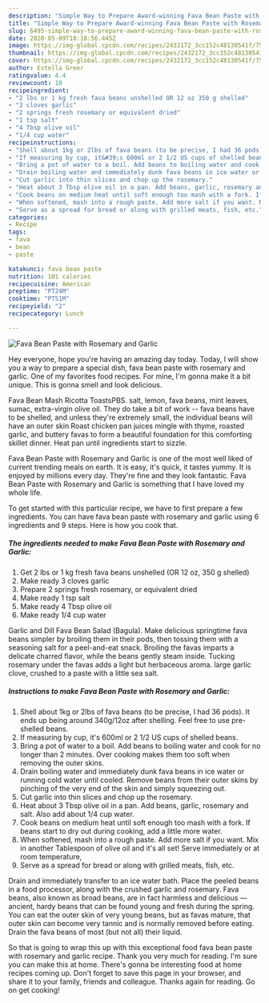 ```yaml
---
description: "Simple Way to Prepare Award-winning Fava Bean Paste with Rosemary and Garlic"
title: "Simple Way to Prepare Award-winning Fava Bean Paste with Rosemary and Garlic"
slug: 6495-simple-way-to-prepare-award-winning-fava-bean-paste-with-rosemary-and-garlic
date: 2020-05-09T18:18:56.445Z
image: https://img-global.cpcdn.com/recipes/2432172_3cc152c48130541f/751x532cq70/fava-bean-paste-with-rosemary-and-garlic-recipe-main-photo.jpg
thumbnail: https://img-global.cpcdn.com/recipes/2432172_3cc152c48130541f/751x532cq70/fava-bean-paste-with-rosemary-and-garlic-recipe-main-photo.jpg
cover: https://img-global.cpcdn.com/recipes/2432172_3cc152c48130541f/751x532cq70/fava-bean-paste-with-rosemary-and-garlic-recipe-main-photo.jpg
author: Estella Greer
ratingvalue: 4.4
reviewcount: 10
recipeingredient:
- "2 lbs or 1 kg fresh fava beans unshelled OR 12 oz 350 g shelled"
- "3 cloves garlic"
- "2 springs fresh rosemary or equivalent dried"
- "1 tsp salt"
- "4 Tbsp olive oil"
- "1/4 cup water"
recipeinstructions:
- "Shell about 1kg or 2lbs of fava beans (to be precise, I had 36 pods). It ends up being around 340g/12oz after shelling. Feel free to use pre-shelled beans."
- "If measuring by cup, it&#39;s 600ml or 2 1/2 US cups of shelled beans."
- "Bring a pot of water to a boil. Add beans to boiling water and cook for no longer than 2 minutes. Over cooking makes them too soft when removing the outer skins."
- "Drain boiling water and immediately dunk fava beans in ice water or running cold water until cooled. Remove beans from their outer skins by pinching of the very end of the skin and simply squeezing out."
- "Cut garlic into thin slices and chop up the rosemary."
- "Heat about 3 Tbsp olive oil in a pan. Add beans, garlic, rosemary and salt. Also add about 1/4 cup water."
- "Cook beans on medium heat until soft enough too mash with a fork. If beans start to dry out during cooking, add a little more water."
- "When softened, mash into a rough paste. Add more salt if you want. Mix in another Tablespoon of olive oil and it&#39;s all set! Serve immediately or at room temperature,"
- "Serve as a spread for bread or along with grilled meats, fish, etc."
categories:
- Recipe
tags:
- fava
- bean
- paste

katakunci: fava bean paste 
nutrition: 101 calories
recipecuisine: American
preptime: "PT24M"
cooktime: "PT51M"
recipeyield: "2"
recipecategory: Lunch

---
```



![Fava Bean Paste with Rosemary and Garlic](https://img-global.cpcdn.com/recipes/2432172_3cc152c48130541f/751x532cq70/fava-bean-paste-with-rosemary-and-garlic-recipe-main-photo.jpg)

Hey everyone, hope you're having an amazing day today. Today, I will show you a way to prepare a special dish, fava bean paste with rosemary and garlic. One of my favorites food recipes. For mine, I'm gonna make it a bit unique. This is gonna smell and look delicious.

Fava Bean Mash Ricotta ToastsPBS. salt, lemon, fava beans, mint leaves, sumac, extra-virgin olive oil. They do take a bit of work -- fava beans have to be shelled, and unless they&#39;re extremely small, the individual beans will have an outer skin Roast chicken pan juices mingle with thyme, roasted garlic, and buttery favas to form a beautiful foundation for this comforting skillet dinner. Heat pan until ingredients start to sizzle.

Fava Bean Paste with Rosemary and Garlic is one of the most well liked of current trending meals on earth. It is easy, it's quick, it tastes yummy. It is enjoyed by millions every day. They're fine and they look fantastic. Fava Bean Paste with Rosemary and Garlic is something that I have loved my whole life.


To get started with this particular recipe, we have to first prepare a few ingredients. You can have fava bean paste with rosemary and garlic using 6 ingredients and 9 steps. Here is how you cook that.

<!--inarticleads1-->

##### The ingredients needed to make Fava Bean Paste with Rosemary and Garlic:

1. Get 2 lbs or 1 kg fresh fava beans unshelled (OR 12 oz, 350 g shelled)
1. Make ready 3 cloves garlic
1. Prepare 2 springs fresh rosemary, or equivalent dried
1. Make ready 1 tsp salt
1. Make ready 4 Tbsp olive oil
1. Make ready 1/4 cup water


Garlic and Dill Fava Bean Salad (Bagula). Make delicious springtime fava beans simpler by broiling them in their pods, then tossing them with a seasoning salt for a peel-and-eat snack. Broiling the favas imparts a delicate charred flavor, while the beans gently steam inside. Tucking rosemary under the favas adds a light but herbaceous aroma. large garlic clove, crushed to a paste with a little sea salt. 

<!--inarticleads2-->

##### Instructions to make Fava Bean Paste with Rosemary and Garlic:

1. Shell about 1kg or 2lbs of fava beans (to be precise, I had 36 pods). It ends up being around 340g/12oz after shelling. Feel free to use pre-shelled beans.
1. If measuring by cup, it&#39;s 600ml or 2 1/2 US cups of shelled beans.
1. Bring a pot of water to a boil. Add beans to boiling water and cook for no longer than 2 minutes. Over cooking makes them too soft when removing the outer skins.
1. Drain boiling water and immediately dunk fava beans in ice water or running cold water until cooled. Remove beans from their outer skins by pinching of the very end of the skin and simply squeezing out.
1. Cut garlic into thin slices and chop up the rosemary.
1. Heat about 3 Tbsp olive oil in a pan. Add beans, garlic, rosemary and salt. Also add about 1/4 cup water.
1. Cook beans on medium heat until soft enough too mash with a fork. If beans start to dry out during cooking, add a little more water.
1. When softened, mash into a rough paste. Add more salt if you want. Mix in another Tablespoon of olive oil and it&#39;s all set! Serve immediately or at room temperature,
1. Serve as a spread for bread or along with grilled meats, fish, etc.


Drain and immediately transfer to an ice water bath. Place the peeled beans in a food processor, along with the crushed garlic and rosemary. Fava beans, also known as broad beans, are in fact harmless and delicious — ancient, hardy beans that can be found young and fresh during the spring. You can eat the outer skin of very young beans, but as favas mature, that outer skin can become very tannic and is normally removed before eating. Drain the fava beans of most (but not all) their liquid. 

So that is going to wrap this up with this exceptional food fava bean paste with rosemary and garlic recipe. Thank you very much for reading. I'm sure you can make this at home. There's gonna be interesting food at home recipes coming up. Don't forget to save this page in your browser, and share it to your family, friends and colleague. Thanks again for reading. Go on get cooking!
